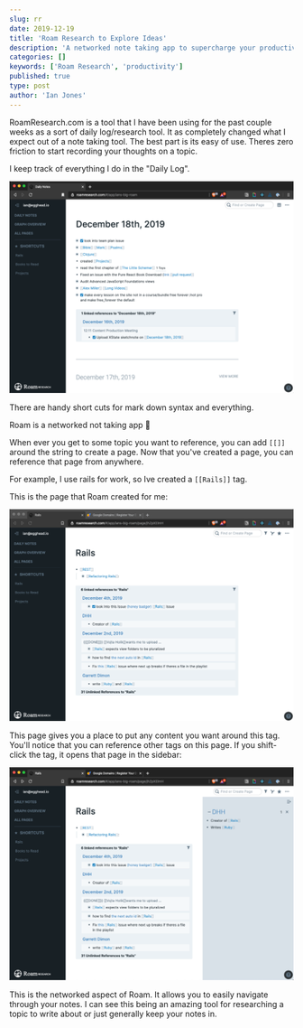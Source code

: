 ```yaml
---
slug: rr
date: 2019-12-19
title: 'Roam Research to Explore Ideas'
description: 'A networked note taking app to supercharge your productivity'
categories: []
keywords: ['Roam Research', 'productivity']
published: true
type: post
author: 'Ian Jones'
---
```


RoamResearch.com is a tool that I have been using for the past couple weeks as a sort of daily log/research tool. It as completely changed what I expect out of a note taking tool. The best part is its easy of use. Theres zero friction to start recording your thoughts on a topic.

I keep track of everything I do in the "Daily Log".

![Roam Research Daily Log](assets/2019-12-19-roam-research/01.png)

There are handy short cuts for mark down syntax and everything.

Roam is a networked not taking app :exploding_head:

When ever you get to some topic you want to reference, you can add `[[]]` around the string to create a page. Now that you've created a page, you can reference that page from anywhere.

For example, I use rails for work, so Ive created a `[[Rails]]` tag.

This is the page that Roam created for me:

![Roam Research Tag Page](assets/2019-12-19-roam-research/02.png)

This page gives you a place to put any content you want around this tag. You'll notice that you can reference other tags on this page. If you shift-click the tag, it opens that page in the sidebar:

![Roam Research Side Panel](./assets/2019-12-19-roam-research/03.png)

This is the networked aspect of Roam. It allows you to easily navigate through your notes. I can see this being an amazing tool for researching a topic to write about or just generally keep your notes in.
